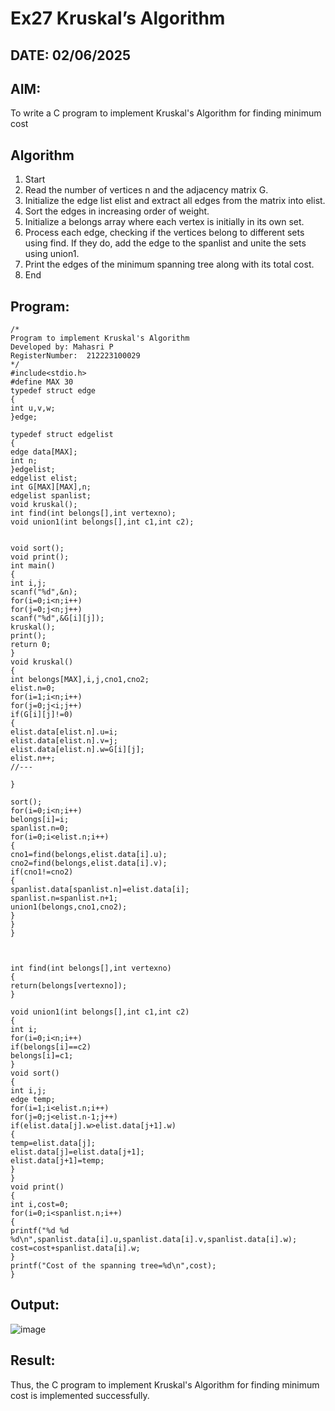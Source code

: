 # Ex27 Kruskal’s Algorithm
## DATE: 02/06/2025
## AIM:
To write a C program to implement Kruskal's Algorithm for finding minimum cost

## Algorithm
1. Start 
2. Read the number of vertices n and the adjacency matrix G. 
3. Initialize the edge list elist and extract all edges from the matrix into elist. 
4. Sort the edges in increasing order of weight. 
5. Initialize a belongs array where each vertex is initially in its own set. 
6. Process each edge, checking if the vertices belong to different sets using find. If they do, add 
the edge to the spanlist and unite the sets using union1. 
7. Print the edges of the minimum spanning tree along with its total cost. 
8. End
## Program:
```
/*
Program to implement Kruskal's Algorithm
Developed by: Mahasri P
RegisterNumber:  212223100029
*/
#include<stdio.h> 
#define MAX 30 
typedef struct edge 
{ 
int u,v,w; 
}edge; 
 
typedef struct edgelist 
{ 
edge data[MAX]; 
int n; 
}edgelist; 
edgelist elist; 
int G[MAX][MAX],n; 
edgelist spanlist; 
void kruskal(); 
int find(int belongs[],int vertexno); 
void union1(int belongs[],int c1,int c2); 
  
  
void sort(); 
void print(); 
int main() 
{ 
int i,j; 
scanf("%d",&n); 
for(i=0;i<n;i++) 
for(j=0;j<n;j++) 
scanf("%d",&G[i][j]); 
kruskal(); 
print(); 
return 0; 
} 
void kruskal() 
{ 
int belongs[MAX],i,j,cno1,cno2; 
elist.n=0; 
for(i=1;i<n;i++) 
for(j=0;j<i;j++) 
if(G[i][j]!=0) 
{ 
elist.data[elist.n].u=i; 
elist.data[elist.n].v=j; 
elist.data[elist.n].w=G[i][j]; 
elist.n++; 
//--- 
 
} 
 
sort(); 
for(i=0;i<n;i++) 
belongs[i]=i; 
spanlist.n=0; 
for(i=0;i<elist.n;i++) 
{ 
cno1=find(belongs,elist.data[i].u); 
cno2=find(belongs,elist.data[i].v); 
if(cno1!=cno2) 
{ 
spanlist.data[spanlist.n]=elist.data[i]; 
spanlist.n=spanlist.n+1; 
union1(belongs,cno1,cno2); 
} 
} 
} 
  
  
 
int find(int belongs[],int vertexno) 
{ 
return(belongs[vertexno]); 
} 
 
void union1(int belongs[],int c1,int c2) 
{ 
int i; 
for(i=0;i<n;i++) 
if(belongs[i]==c2) 
belongs[i]=c1; 
} 
void sort() 
{ 
int i,j; 
edge temp; 
for(i=1;i<elist.n;i++) 
for(j=0;j<elist.n-1;j++) 
if(elist.data[j].w>elist.data[j+1].w) 
{ 
temp=elist.data[j]; 
elist.data[j]=elist.data[j+1]; 
elist.data[j+1]=temp; 
} 
} 
void print() 
{ 
int i,cost=0; 
for(i=0;i<spanlist.n;i++) 
{ 
printf("%d %d %d\n",spanlist.data[i].u,spanlist.data[i].v,spanlist.data[i].w); 
cost=cost+spanlist.data[i].w; 
} 
printf("Cost of the spanning tree=%d\n",cost); 
}
```

## Output:

![image](https://github.com/user-attachments/assets/5e33a1a2-568d-4e3f-9ee5-b9b32d04799d)


## Result:

Thus, the C program to implement Kruskal's Algorithm for finding minimum cost is implemented successfully.
